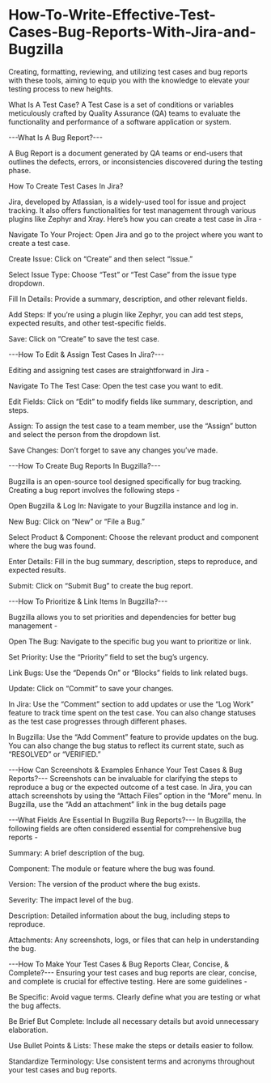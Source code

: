 # How-To-Write-Effective-Test-Cases-Bug-Reports-With-Jira-and-Bugzilla
Creating, formatting, reviewing, and utilizing test cases and bug reports with these tools, aiming to equip you with the knowledge to elevate your testing process to new heights.

What Is A Test Case?
A Test Case is a set of conditions or variables meticulously crafted by Quality Assurance (QA) teams to evaluate the functionality and performance of a software application or system.



---What Is A Bug Report?---

A Bug Report is a document generated by QA teams or end-users that outlines the defects, errors, or inconsistencies discovered during the testing phase.

How To Create Test Cases In Jira?

Jira, developed by Atlassian, is a widely-used tool for issue and project tracking. It also offers functionalities for test management through various plugins like Zephyr and Xray. Here’s how you can create a test case in Jira -

Navigate To Your Project: Open Jira and go to the project where you want to create a test case.

Create Issue: Click on “Create” and then select “Issue.”

Select Issue Type: Choose “Test” or “Test Case” from the issue type dropdown.

Fill In Details: Provide a summary, description, and other relevant fields.

Add Steps: If you’re using a plugin like Zephyr, you can add test steps, expected results, and other test-specific fields.

Save: Click on “Create” to save the test case.


---How To Edit & Assign Test Cases In Jira?---

Editing and assigning test cases are straightforward in Jira -

Navigate To The Test Case: Open the test case you want to edit.

Edit Fields: Click on “Edit” to modify fields like summary, description, and steps.

Assign: To assign the test case to a team member, use the “Assign” button and select the person from the dropdown list.

Save Changes: Don’t forget to save any changes you’ve made.


---How To Create Bug Reports In Bugzilla?---

Bugzilla is an open-source tool designed specifically for bug tracking. Creating a bug report involves the following steps -

Open Bugzilla & Log In: Navigate to your Bugzilla instance and log in.

New Bug: Click on “New” or “File a Bug.”

Select Product & Component: Choose the relevant product and component where the bug was found.

Enter Details: Fill in the bug summary, description, steps to reproduce, and expected results.

Submit: Click on “Submit Bug” to create the bug report.


---How To Prioritize & Link Items In Bugzilla?---

Bugzilla allows you to set priorities and dependencies for better bug management -

Open The Bug: Navigate to the specific bug you want to prioritize or link.

Set Priority: Use the “Priority” field to set the bug’s urgency.

Link Bugs: Use the “Depends On” or “Blocks” fields to link related bugs.

Update: Click on “Commit” to save your changes.


In Jira: Use the “Comment” section to add updates or use the “Log Work” feature to track time spent on the test case. You can also change statuses as the test case progresses through different phases.


In Bugzilla: Use the “Add Comment” feature to provide updates on the bug. You can also change the bug status to reflect its current state, such as “RESOLVED” or “VERIFIED.”

---How Can Screenshots & Examples Enhance Your Test Cases & Bug Reports?---
Screenshots can be invaluable for clarifying the steps to reproduce a bug or the expected outcome of a test case. In Jira, you can attach screenshots by using the “Attach Files” option in the “More” menu. In Bugzilla, use the “Add an attachment” link in the bug details page


---What Fields Are Essential In Bugzilla Bug Reports?---
In Bugzilla, the following fields are often considered essential for comprehensive bug reports -

Summary: A brief description of the bug.

Component: The module or feature where the bug was found.

Version: The version of the product where the bug exists.

Severity: The impact level of the bug.

Description: Detailed information about the bug, including steps to reproduce.

Attachments: Any screenshots, logs, or files that can help in understanding the bug.


---How To Make Your Test Cases & Bug Reports Clear, Concise, & Complete?---
Ensuring your test cases and bug reports are clear, concise, and complete is crucial for effective testing. Here are some guidelines -

Be Specific: Avoid vague terms. Clearly define what you are testing or what the bug affects.

Be Brief But Complete: Include all necessary details but avoid unnecessary elaboration.

Use Bullet Points & Lists: These make the steps or details easier to follow.

Standardize Terminology: Use consistent terms and acronyms throughout your test cases and bug reports.
